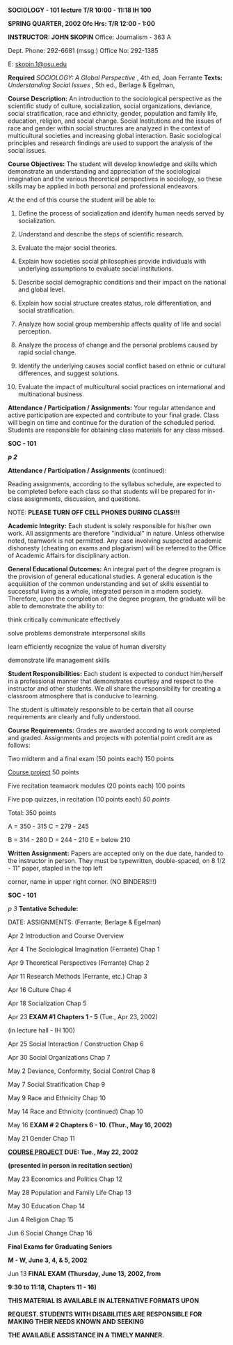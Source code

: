 **SOCIOLOGY - 101 lecture T/R 10:00 - 11:18 IH 100**

**SPRING QUARTER, 2002 Ofc Hrs: T/R 12:00 - 1:00**

**INSTRUCTOR: JOHN SKOPIN** Office: Journalism - 363 A

Dept. Phone: 292-6681 (mssg.) Office No: 292-1385

E: skopin.1@osu.edu  


**Required** _SOCIOLOGY: A Global Perspective_ , 4th ed, Joan Ferrante
**Texts:** _Understanding Social Issues_ , 5th ed., Berlage & Egelman,  


**Course Description:** An introduction to the sociological perspective as the
scientific study of culture, socialization, social organizations, deviance,
social stratification, race and ethnicity, gender, population and family life,
education, religion, and social change. Social Institutions and the issues of
race and gender within social structures are analyzed in the context of
multicultural societies and increasing global interaction. Basic sociological
principles and research findings are used to support the analysis of the
social issues.  


**Course Objectives:** The student will develop knowledge and skills which
demonstrate an understanding and appreciation of the sociological imagination
and the various theoretical perspectives in sociology, so these skills may be
applied in both personal and professional endeavors.  


At the end of this course the student will be able to:

1) Define the process of socialization and identify human needs served by
socialization.

2) Understand and describe the steps of scientific research.

3) Evaluate the major social theories.

4) Explain how societies social philosophies provide individuals with
underlying assumptions to evaluate social institutions.

5) Describe social demographic conditions and their impact on the national and
global level.

6) Explain how social structure creates status, role differentiation, and
social stratification.

7) Analyze how social group membership affects quality of life and social
perception.

8) Analyze the process of change and the personal problems caused by rapid
social change.

9) Identify the underlying causes social conflict based on ethnic or cultural
differences, and suggest solutions.

10) Evaluate the impact of multicultural social practices on international and
multinational business.  


**Attendance / Participation / Assignments:** Your regular attendance and
active participation are expected and contribute to your final grade. Class
will begin on time and continue for the duration of the scheduled period.
Students are responsible for obtaining class materials for any class missed.  
    
    
    
    


**SOC - 101**

**_p 2_**  


**Attendance / Participation / Assignments** (continued):

Reading assignments, according to the syllabus schedule, are expected to be
completed before each class so that students will be prepared for in-class
assignments, discussion, and questions.

NOTE: **PLEASE TURN OFF CELL PHONES DURING CLASS!!!**  


**Academic Integrity:** Each student is solely responsible for his/her own
work. All assignments are therefore "individual" in nature. Unless otherwise
noted, teamwork is not permitted. Any case involving suspected academic
dishonesty (cheating on exams and plagiarism) will be referred to the Office
of Academic Affairs for disciplinary action.  


**General Educational Outcomes:** An integral part of the degree program is
the provision of general educational studies. A general education is the
acquisition of the common understanding and set of skills essential to
successful living as a whole, integrated person in a modern society.
Therefore, upon the completion of the degree program, the graduate will be
able to demonstrate the ability to:

think critically communicate effectively

solve problems demonstrate interpersonal skills

learn efficiently recognize the value of human diversity

demonstrate life management skills  


**Student Responsibilities:** Each student is expected to conduct him/herself
in a professional manner that demonstrates courtesy and respect to the
instructor and other students. We all share the responsibility for creating a
classroom atmosphere that is conducive to learning.

The student is ultimately responsible to be certain that all course
requirements are clearly and fully understood.  


**Course Requirements:** Grades are awarded according to work completed and
graded. Assignments and projects with potential point credit are as follows:  


Two midterm and a final exam (50 points each) 150 points

[Course project](courseproject.pdf) 50 points

Five recitation teamwork modules (20 points each) 100 points

Five pop quizzes, in recitation (10 points each) _50 points_

Total: 350 points

A = 350 - 315 C = 279 - 245

B = 314 - 280 D = 244 - 210 E = below 210  


**Written Assignment:** Papers are accepted only on the due date, handed to
the instructor in person. They must be typewritten, double-spaced, on 8 1/2 -
11" paper, stapled in the top left

corner, name in upper right corner. (NO BINDERS!!!)  


**SOC - 101**

_p 3_ **Tentative Schedule:**  


DATE: ASSIGNMENTS: (Ferrante; Berlage & Egelman)  


Apr 2 Introduction and Course Overview

Apr 4 The Sociological Imagination (Ferrante) Chap 1  


Apr 9 Theoretical Perspectives (Ferrante) Chap 2

Apr 11 Research Methods (Ferrante, etc.) Chap 3  


Apr 16 Culture Chap 4

Apr 18 Socialization Chap 5

Apr 23 **EXAM #1 Chapters 1 - 5** (Tue., Apr 23, 2002)

(in lecture hall - IH 100)

Apr 25 Social Interaction / Construction Chap 6  


Apr 30 Social Organizations Chap 7

May 2 Deviance, Conformity, Social Control Chap 8

May 7 Social Stratification Chap 9

May 9 Race and Ethnicity Chap 10  


May 14 Race and Ethnicity (continued) Chap 10

May 16 **EXAM # 2 Chapters 6 - 10. (Thur., May 16, 2002)**  


May 21 Gender Chap 11

**[COURSE PROJECT](courseproject.pdf) DUE: Tue., May 22, 2002**

**(presented in person in recitation section)**

May 23 Economics and Politics Chap 12

May 28 Population and Family Life Chap 13

May 30 Education Chap 14

Jun 4 Religion Chap 15

Jun 6 Social Change Chap 16

**Final Exams for Graduating Seniors**

**M - W, June 3, 4, & 5, 2002**  


Jun 13 **FINAL EXAM** **(Thursday, June 13, 2002, from**

**9:30 to 11:18, Chapters 11 - 16)**  
    
    


**THIS MATERIAL IS AVAILABLE IN ALTERNATIVE FORMATS** **UPON**

**REQUEST. STUDENTS WITH DISABILITIES ARE RESPONSIBLE FOR MAKING THEIR NEEDS
KNOWN AND SEEKING**

**THE AVAILABLE ASSISTANCE IN A TIMELY MANNER.**  
    
    


